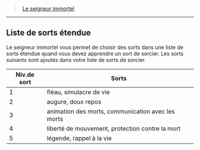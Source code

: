 ﻿---
!GenericItem
Id: warlock_immortal_hd.md#liste-de-sorts-étendue
ParentLink: warlock_immortal_hd.md#le-seigneur-immortel
Name: Liste de sorts étendue
ParentName: Le seigneur immortel
NameLevel: 2
Attributes: {}
---
> [Le seigneur immortel](hd_warlock_immortal.md)

---

## Liste de sorts étendue

Le seigneur immortel vous permet de choisir des sorts dans une liste de sorts étendue quand vous devez apprendre un sort de sorcier. Les sorts suivants sont ajoutés dans votre liste de sorts de sorcier.

|Niv.de sort|Sorts|
|---|---|
|1|fléau, simulacre de vie|
|2|augure, doux repos|
|3|animation des morts, communication avec les morts|
|4|liberté de mouvement, protection contre la mort|
|5|légende, rappel à la vie|

